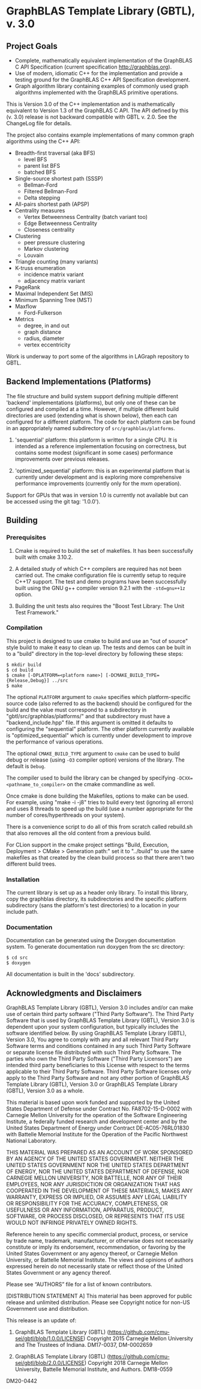 # GraphBLAS Template Library (GBTL), v. 3.0

## Project Goals

* Complete, mathematically equivalent implementation of the GraphBLAS
C API Specification (current specification http://graphblas.org).
* Use of modern, idiomatic C++ for the implementation and provide a
testing ground for the GraphBLAS C++ API Specification development.
* Graph algorithm library containing examples of commonly used graph
algorithms implemented with the GraphBLAS primitive operations.

This is Version 3.0 of the C++ implementation and is mathematically
equivalent to Version 1.3 of the GraphBLAS C API.  The API defined by
this (v. 3.0) release is not backward compatible with GBTL v. 2.0. See
the ChangeLog file for details.

The project also contains example implementations of many common graph
algorithms using the C++ API:

* Breadth-first traversal (aka BFS)
  * level BFS
  * parent list BFS
  * batched BFS
* Single-source shortest path (SSSP)
  * Bellman-Ford
  * Filtered Bellman-Ford
  * Delta stepping
* All-pairs shortest path (APSP)
* Centrality measures
  * Vertex Betweenness Centrality (batch variant too)
  * Edge Betweenness Centrality
  * Closeness centrality
* Clustering
  * peer pressure clustering
  * Markov clustering
  * Louvain
* Triangle counting (many variants)
* K-truss enumeration
  * incidence matrix variant
  * adjacency matrix variant
* PageRank
* Maximal Independent Set (MIS)
* Minimum Spanning Tree (MST)
* Maxflow
  * Ford-Fulkerson
* Metrics
  * degree, in and out
  * graph distance
  * radius, diameter
  * vertex eccentricity

Work is underway to port some of the algorithms in LAGraph repository to GBTL.

## Backend Implementations (Platforms)

The file structure and build system support defining multiple
different 'backend' implementations (platforms), but only one of these
can be configured and compiled at a time.  However, if multiple
different build directories are used (extending what is shown below),
then each can configured for a different platform.  The code for each
platform can be found in an appropriately named subdirectory of
`src/graphblas/platforms`.

1. 'sequential' platform: this platform is written for a single CPU.
It is intended as a reference implementation focusing on correctness,
but contains some modest (significant in some cases) performance
improvements over previous releases.

2. 'optimized_sequential' platform: this is an experimental platform
that is currently under development and is exploring more comprehensive
performance improvements (currently only for the mxm operation).

Support for GPUs that was in version 1.0 is currently not available
but can be accessed using the git tag: '1.0.0').

## Building

### Prerequisites

1. Cmake is required to build the set of makefiles.  It has been
successfully built with cmake 3.10.2.

2. A detailed study of which C++ compilers are required has not been
carried out.  The cmake configuration file is currently setup to
require C++17 support.  The test and demo programs have been
successfully built using the GNU g++ compiler version 9.2.1 with the
`-std=gnu++1z` option.

3. Building the unit tests also requires the "Boost Test Library: The
Unit Test Framework."

### Compilation

This project is designed to use cmake to build and use an "out of
source" style build to make it easy to clean up. The tests and demos can be
built in to a "build" directory in the top-level directory by following
these steps:

```
$ mkdir build
$ cd build
$ cmake [-DPLATFORM=<platform name>] [-DCMAKE_BUILD_TYPE={Release,Debug}] ../src
$ make
```

The optional `PLATFORM` argument to `cmake` specifies which platform-specific
source code (also referred to as the backend) should be configured for the
build and the value must correspond to a subdirectory in
"gbtl/src/graphblas/platforms/" and that subdirectory must have a
"backend_include.hpp" file.  If this argument is omitted it defaults to
configuring the "sequential" platform. The other platform currently available
is "optimized_sequential" which is currently under development to improve the
performance of various operations.

The optional `CMAKE_BUILD_TYPE` argument to `cmake` can be used to build debug
or release (using `-O3` compiler option) versions of the library. The default is
`Debug`.

The compiler used to build the library can be changed by
specifying `-DCXX=<pathname_to_compiler>` on the cmake commandline as well.

Once cmake is done building the Makefiles, options to make can be used.  For
example, using "make -i -j8" tries to build every test (ignoring all errors)
and uses 8 threads to speed up the build (use a number appropriate for the
number of cores/hyperthreads on your system).

There is a convenience script to do all of this from scratch called
rebuild.sh that also removes all the old content from a previous build.

For CLion support in the cmake project settings "Build, Execution,
Deployment > CMake > Generation path:" set it to "../build" to use the
same makefiles as that created by the clean build process so that
there aren't two different build trees.

### Installation

The current library is set up as a header only library.  To install this
library, copy the graphblas directory, its subdirectories and the
specific platform subdirectory (sans the platform's test directories) to
a location in your include path.

### Documentation

Documentation can be generated using the Doxygen documentation system.  To
generate documentation run doxygen from the src directory:

```
$ cd src
$ doxygen
```

All documentation is built in the 'docs' subdirectory.

## Acknowledgments and Disclaimers

GraphBLAS Template Library (GBTL), Version 3.0 includes and/or can make use
of certain third party software ("Third Party Software"). The Third Party
Software that is used by GraphBLAS Template Library (GBTL), Version 3.0 is
dependent upon your system configuration, but typically includes the software
identified below. By using GraphBLAS Template Library (GBTL), Version 3.0,
You agree to comply with any and all relevant Third Party Software terms and
conditions contained in any such Third Party Software or separate license
file distributed with such Third Party Software. The parties who own the
Third Party Software ("Third Party Licensors") are intended third party
beneficiaries to this License with respect to the terms applicable to their
Third Party Software. Third Party Software licenses only apply to the Third
Party Software and not any other portion of GraphBLAS Template Library
(GBTL), Version 3.0 or GraphBLAS Template Library (GBTL), Version 3.0 as a
whole.

This material is based upon work funded and supported by the United States
Department of Defense under Contract No. FA8702-15-D-0002 with Carnegie
Mellon University for the operation of the Software Engineering Institute, a
federally funded research and development center and by the United States
Department of Energy under Contract DE-AC05-76RL01830 with Battelle Memorial
Institute for the Operation of the Pacific Northwest National Laboratory.

THIS MATERIAL WAS PREPARED AS AN ACCOUNT OF WORK SPONSORED BY AN AGENCY OF
THE UNITED STATES GOVERNMENT.  NEITHER THE UNITED STATES GOVERNMENT NOR THE
UNITED STATES DEPARTMENT OF ENERGY, NOR THE UNITED STATES DEPARTMENT OF
DEFENSE, NOR CARNEGIE MELLON UNIVERSITY, NOR BATTELLE, NOR ANY OF THEIR
EMPLOYEES, NOR ANY JURISDICTION OR ORGANIZATION THAT HAS COOPERATED IN THE
DEVELOPMENT OF THESE MATERIALS, MAKES ANY WARRANTY, EXPRESS OR IMPLIED, OR
ASSUMES ANY LEGAL LIABILITY OR RESPONSIBILITY FOR THE ACCURACY, COMPLETENESS,
OR USEFULNESS OR ANY INFORMATION, APPARATUS, PRODUCT, SOFTWARE, OR PROCESS
DISCLOSED, OR REPRESENTS THAT ITS USE WOULD NOT INFRINGE PRIVATELY OWNED
RIGHTS.

Reference herein to any specific commercial product, process, or service by
trade name, trademark, manufacturer, or otherwise does not necessarily
constitute or imply its endorsement, recommendation, or favoring by the
United States Government or any agency thereof, or Carnegie Mellon
University, or Battelle Memorial Institute. The views and opinions of authors
expressed herein do not necessarily state or reflect those of the United
States Government or any agency thereof.

Please see “AUTHORS” file for a list of known contributors.

[DISTRIBUTION STATEMENT A] This material has been approved for public release
and unlimited distribution.  Please see Copyright notice for non-US
Government use and distribution.

This release is an update of:

1. GraphBLAS Template Library (GBTL)
(https://github.com/cmu-sei/gbtl/blob/1.0.0/LICENSE) Copyright 2015
Carnegie Mellon University and The Trustees of Indiana. DM17-0037,
DM-0002659

2. GraphBLAS Template Library (GBTL)
(https://github.com/cmu-sei/gbtl/blob/2.0.0/LICENSE) Copyright 2018
Carnegie Mellon University, Battelle Memorial Institute, and Authors.
DM18-0559

DM20-0442
